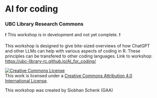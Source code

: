 # AI for coding
### UBC Library Research Commons

:heavy_exclamation_mark: This workshop is in development and not yet complete. :heavy_exclamation_mark:  

This workshop is designed to give bite-sized overviews of how ChatGPT and other LLMs can help with various aspects of coding in R. These principles can be transfered to other coding languages. 
Link to workshop: https://ubc-library-rc.github.io/AI_for_coding/

<a rel="license" href="http://creativecommons.org/licenses/by/4.0/"><img alt="Creative Commons License" style="border-width:0" src="https://i.creativecommons.org/l/by/4.0/88x31.png" /></a><br />This work is licensed under a <a rel="license" href="http://creativecommons.org/licenses/by/4.0/">Creative Commons Attribution 4.0 International License</a>.

This workshop was created by Siobhan Schenk (GAA)
